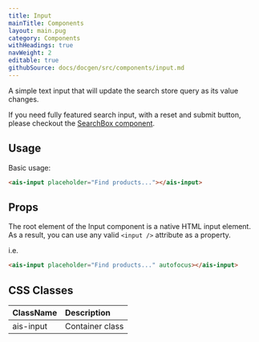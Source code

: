 ```yaml
---
title: Input
mainTitle: Components
layout: main.pug
category: Components
withHeadings: true
navWeight: 2
editable: true
githubSource: docs/docgen/src/components/input.md
---
```


A simple text input that will update the search store query as its value changes.

If you need fully featured search input, with a reset and submit button, please
checkout the [SearchBox component](components/search-box.html).

## Usage

Basic usage:

```html
<ais-input placeholder="Find products..."></ais-input>
```

## Props

The root element of the Input component is a native HTML input element.
As a result, you can use any valid `<input />` attribute as a property.

i.e.

```html
<ais-input placeholder="Find products..." autofocus></ais-input>
```

## CSS Classes

| ClassName | Description     |
|:----------|:----------------|
| ais-input | Container class |
